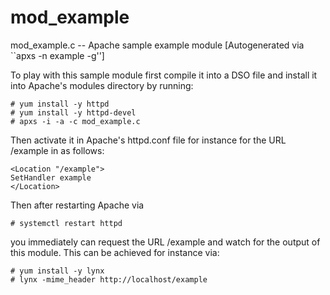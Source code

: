 # mod_example
mod_example.c -- Apache sample example module
[Autogenerated via ``apxs -n example -g'']

To play with this sample module first compile it into a DSO file and install it into Apache's modules directory by running:
```
# yum install -y httpd
# yum install -y httpd-devel
# apxs -i -a -c mod_example.c
```
Then activate it in Apache's httpd.conf file for instance 
for the URL /example in as follows:
```
<Location "/example">
SetHandler example
</Location>
```
Then after restarting Apache via
```
# systemctl restart httpd
````
you immediately can request the URL /example and watch for the output of this module. This can be achieved for instance via:
```
# yum install -y lynx
# lynx -mime_header http://localhost/example
```
